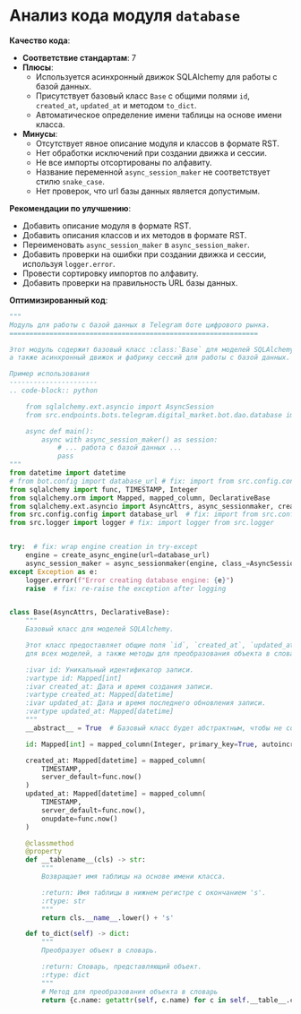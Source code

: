 # Анализ кода модуля `database`

**Качество кода**:
- **Соответствие стандартам**: 7
- **Плюсы**:
    - Используется асинхронный движок SQLAlchemy для работы с базой данных.
    - Присутствует базовый класс `Base` с общими полями `id`, `created_at`, `updated_at` и методом `to_dict`.
    - Автоматическое определение имени таблицы на основе имени класса.
- **Минусы**:
    - Отсутствует явное описание модуля и классов в формате RST.
    - Нет обработки исключений при создании движка и сессии.
    - Не все импорты отсортированы по алфавиту.
    - Название переменной `async_session_maker` не соответствует стилю `snake_case`.
    - Нет проверок, что url базы данных является допустимым.

**Рекомендации по улучшению**:
- Добавить описание модуля в формате RST.
- Добавить описания классов и их методов в формате RST.
- Переименовать `async_session_maker` в `async_session_maker`.
- Добавить проверки на ошибки при создании движка и сессии, используя `logger.error`.
- Провести сортировку импортов по алфавиту.
- Добавить проверки на правильность URL базы данных.

**Оптимизированный код**:
```python
"""
Модуль для работы с базой данных в Telegram боте цифрового рынка.
==============================================================

Этот модуль содержит базовый класс :class:`Base` для моделей SQLAlchemy,
а также асинхронный движок и фабрику сессий для работы с базой данных.

Пример использования
----------------------
.. code-block:: python

    from sqlalchemy.ext.asyncio import AsyncSession
    from src.endpoints.bots.telegram.digital_market.bot.dao.database import async_session_maker

    async def main():
        async with async_session_maker() as session:
            # ... работа с базой данных ...
            pass
"""
from datetime import datetime
# from bot.config import database_url # fix: import from src.config.config
from sqlalchemy import func, TIMESTAMP, Integer
from sqlalchemy.orm import Mapped, mapped_column, DeclarativeBase
from sqlalchemy.ext.asyncio import AsyncAttrs, async_sessionmaker, create_async_engine, AsyncSession
from src.config.config import database_url  # fix: import from src.config.config
from src.logger import logger # fix: import logger from src.logger


try:  # fix: wrap engine creation in try-except
    engine = create_async_engine(url=database_url)
    async_session_maker = async_sessionmaker(engine, class_=AsyncSession)  # fix: rename async_session_maker to async_session_maker
except Exception as e:
    logger.error(f"Error creating database engine: {e}")
    raise  # fix: re-raise the exception after logging


class Base(AsyncAttrs, DeclarativeBase):
    """
    Базовый класс для моделей SQLAlchemy.

    Этот класс предоставляет общие поля `id`, `created_at`, `updated_at`
    для всех моделей, а также методы для преобразования объекта в словарь.

    :ivar id: Уникальный идентификатор записи.
    :vartype id: Mapped[int]
    :ivar created_at: Дата и время создания записи.
    :vartype created_at: Mapped[datetime]
    :ivar updated_at: Дата и время последнего обновления записи.
    :vartype updated_at: Mapped[datetime]
    """
    __abstract__ = True  # Базовый класс будет абстрактным, чтобы не создавать отдельную таблицу для него

    id: Mapped[int] = mapped_column(Integer, primary_key=True, autoincrement=True)

    created_at: Mapped[datetime] = mapped_column(
        TIMESTAMP,
        server_default=func.now()
    )
    updated_at: Mapped[datetime] = mapped_column(
        TIMESTAMP,
        server_default=func.now(),
        onupdate=func.now()
    )

    @classmethod
    @property
    def __tablename__(cls) -> str:
        """
        Возвращает имя таблицы на основе имени класса.

        :return: Имя таблицы в нижнем регистре с окончанием 's'.
        :rtype: str
        """
        return cls.__name__.lower() + 's'

    def to_dict(self) -> dict:
        """
        Преобразует объект в словарь.

        :return: Словарь, представляющий объект.
        :rtype: dict
        """
        # Метод для преобразования объекта в словарь
        return {c.name: getattr(self, c.name) for c in self.__table__.columns}
```
